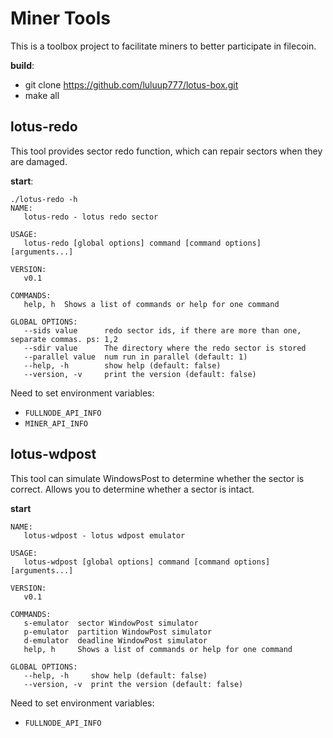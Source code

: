 
# Miner Tools
This is a toolbox project to facilitate miners to better participate in filecoin.

**build**:

- git clone https://github.com/luluup777/lotus-box.git
- make all

## lotus-redo
This tool provides sector redo function, which can repair sectors when they are damaged.

**start**:

```
./lotus-redo -h           
NAME:
   lotus-redo - lotus redo sector

USAGE:
   lotus-redo [global options] command [command options] [arguments...]

VERSION:
   v0.1

COMMANDS:
   help, h  Shows a list of commands or help for one command

GLOBAL OPTIONS:
   --sids value      redo sector ids, if there are more than one, separate commas. ps: 1,2
   --sdir value      The directory where the redo sector is stored
   --parallel value  num run in parallel (default: 1)
   --help, -h        show help (default: false)
   --version, -v     print the version (default: false)
```

Need to set environment variables:

- `FULLNODE_API_INFO`
- `MINER_API_INFO`

## lotus-wdpost

This tool can simulate WindowsPost to determine whether the sector is correct. Allows you to determine whether a sector is intact.

**start**

```
NAME:
   lotus-wdpost - lotus wdpost emulator

USAGE:
   lotus-wdpost [global options] command [command options] [arguments...]

VERSION:
   v0.1

COMMANDS:
   s-emulator  sector WindowPost simulator
   p-emulator  partition WindowPost simulator
   d-emulator  deadline WindowPost simulator
   help, h     Shows a list of commands or help for one command

GLOBAL OPTIONS:
   --help, -h     show help (default: false)
   --version, -v  print the version (default: false)
```

Need to set environment variables:

- `FULLNODE_API_INFO`
